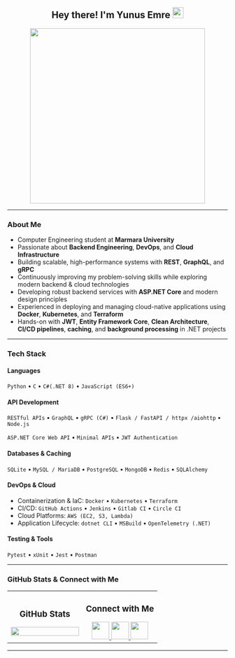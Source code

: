 <h2 align="center">Hey there! I'm Yunus Emre <img src="https://github.com/yunustechin/yunustechin/blob/master/Hi.gif" width="25"></h2>

<p align="center">
  <img src="https://media0.giphy.com/media/qgQUggAC3Pfv687qPC/giphy.gif" width="400"/>
</p>

---

### About Me

- Computer Engineering student at **Marmara University**  
- Passionate about **Backend Engineering**, **DevOps**, and **Cloud Infrastructure**  
- Building scalable, high-performance systems with **REST**, **GraphQL**, and **gRPC**  
- Continuously improving my problem-solving skills while exploring modern backend & cloud technologies  
- Developing robust backend services with **ASP.NET Core** and modern design principles  
- Experienced in deploying and managing cloud-native applications using **Docker**, **Kubernetes**, and **Terraform**  
- Hands-on with **JWT**, **Entity Framework Core**, **Clean Architecture**, **CI/CD pipelines**, **caching**, and **background processing** in .NET projects

---

### Tech Stack

#### Languages
`Python` • `C` • `C#(.NET 8)` • `JavaScript (ES6+)` 

#### API Development
`RESTful APIs` • `GraphQL` • `gRPC (C#)` • `Flask / FastAPI / httpx /aiohttp` • `Node.js`

`ASP.NET Core Web API` • `Minimal APIs` • `JWT Authentication`

#### Databases & Caching
`SQLite` • `MySQL / MariaDB` • `PostgreSQL` • `MongoDB` • `Redis` • `SQLAlchemy`

#### DevOps & Cloud
- Containerization & IaC: `Docker` • `Kubernetes` • `Terraform`  
- CI/CD: `GitHub Actions` • `Jenkins` • `Gitlab CI` • `Circle CI` 
- Cloud Platforms: `AWS (EC2, S3, Lambda)`  
- Application Lifecycle: `dotnet CLI` • `MSBuild` • `OpenTelemetry (.NET)`

#### Testing & Tools
`Pytest` • `xUnit` • `Jest` • `Postman`

---

### GitHub Stats & Connect with Me

<table align="center">
  <tr>
    <td align="center" width="50%">
      <h3>GitHub Stats</h3>
      <img src="https://github-readme-stats.vercel.app/api?username=yunustechin&show_icons=true&theme=dark&count_private=true&hide_border=true" width="100%"/>
    </td>
    <td align="center" width="50%">
      <h3>Connect with Me</h3>
      <a href="https://github.com/yunustechin" target="_blank">
        <img src="https://img.icons8.com/plasticine/100/000000/github.png" width="40"/>
      </a>  
      <a href="https://www.linkedin.com/in/yunus-emre-g%C3%BCltekin-5884b2332/" target="_blank">
        <img src="https://img.icons8.com/plasticine/100/000000/linkedin.png" width="40"/>
      </a>  
      <a href="mailto:yunustechin@gmail.com" target="_blank">
        <img src="https://img.icons8.com/plasticine/100/000000/gmail.png" width="40"/>
      </a>
    </td>
  </tr>
</table>

---
